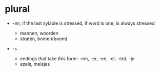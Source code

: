 # plural


- *-en*, if the last sylable is stressed, if word is one, is always stressed
  - mannen, woorden
  - straten, bomen(boom)

- *-s*
  - endings that take this form: -em, -er, -en, -el, -erd, -je
  - ezels, meisjes
